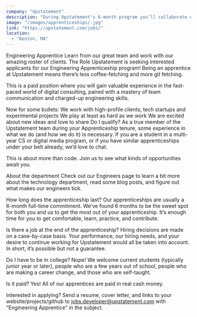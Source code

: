 ```yaml
---
company: "Upstatement"
description: "During Upstatement's 6-month program you’ll collaborate with creative directors, designers, and technologists to provide support across multiple project teams as you build the experience needed to take on increasingly challenging assignments."
image: "/images/apprenticeships/.jpg"
link: "https://upstatement.com/jobs/"
location:
  - "Boston, MA"
---
```


Engineering Apprentice
Learn from our great team and work with our amazing roster of clients.
The Role
Upstatement is seeking interested applicants for our Engineering Apprenticeship program! Being an apprentice at Upstatement means there’s less coffee-fetching and more git fetching.

This is a paid position where you will gain valuable experience in the fast-paced world of digital consulting, paired with a mastery of team communication and charged-up engineering skills.

Now for some bullets:
We work with high-profile clients, tech startups and experimental projects
We play at least as hard as we work
We are excited about new ideas and love to share
Do I qualify?
As a true member of the Upstatement team during your Apprenticeship tenure, some experience in what we do (and how we do it) is necessary. If you are a student in a multi-year CS or digital media program, or if you have similar apprenticeships under your belt already, we’d love to chat.

This is about more than code. Join us to see what kinds of opportunities await you.

About the department
Check out our Engineers page to learn a bit more about the technology department, read some blog posts, and figure out what makes our engineers tick.

How long does the apprenticeship last?
Our apprenticeships are usually a 6-month full-time commitment. We’ve found 6 months to be the sweet spot for both you and us to get the most out of your apprenticeship. It’s enough time for you to get comfortable, learn, practice, and contribute.

Is there a job at the end of the apprenticeship?
Hiring decisions are made on a case-by-case basis. Your performance, our hiring needs, and your desire to continue working for Upstatement would all be taken into account. In short, it’s possible but not a guarantee.

Do I have to be in college?
Nope! We welcome current students (typically junior year or later), people who are a few years out of school, people who are making a career change, and those who are self-taught.

Is it paid?
Yes! All of our apprentices are paid in real cash money.

Interested in applying?
Send a resume, cover letter, and links to your website/projects/github to jobs.developer@upstatement.com with “Engineering Apprentice” in the subject.
